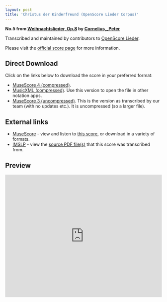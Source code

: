 ```yaml
---
layout: post
title: 'Christus der Kinderfreund (OpenScore Lieder Corpus)'
---
```


__No.5 from [Weihnachtslieder, Op.8](https://fourscoreandmore.org/openscore/lieder/Cornelius,_Peter/Weihnachtslieder,_Op.8/) by [Cornelius,_Peter](https://fourscoreandmore.org/openscore/lieder/Cornelius,_Peter)__

Transcribed and maintained by contributors to [OpenScore Lieder].

Please visit the [official score page] for more information.

[official score page]: https://musescore.com/openscore-lieder-corpus/scores/7019213
[OpenScore Lieder]: https://musescore.com/openscore-lieder-corpus

## Direct Download

Click on the links below to download the score in your preferred format:
- [MuseScore 4 (compressed)](https://fourscoreandmore.org/openscore/lieder/Cornelius,_Peter/Weihnachtslieder,_Op.8/5_Christus_der_Kinderfreund.mscz).
- [MusicXML (compressed)](https://fourscoreandmore.org/openscore/lieder/Cornelius,_Peter/Weihnachtslieder,_Op.8/5_Christus_der_Kinderfreund.mxl). Use this version to open the file in other notation apps.
- [MuseScore 3 (uncompressed)](https://raw.githubusercontent.com/OpenScore/Lieder/refs/heads/main/scores/Cornelius,_Peter/Weihnachtslieder,_Op.8/5_Christus_der_Kinderfreund/lc7019213.mscx). This is the version as transcribed by our team (with no updates etc.). It is uncompressed (so a larger file).

## External links

- [MuseScore] - view and listen to [this score][MuseScore], or download in a variety of formats.
- [IMSLP] - view the [source PDF file(s)][IMSLP] that this score was transcribed from.

[MuseScore]: https://musescore.com/score/7019213
[IMSLP]: https://imslp.org/wiki/Special:ReverseLookup/80690

## Preview

<iframe width="100%" height="394" src="https://musescore.com/openscore-lieder-corpus/scores/7019213/embed" frameborder="0" allowfullscreen allow="autoplay; fullscreen"></iframe>
